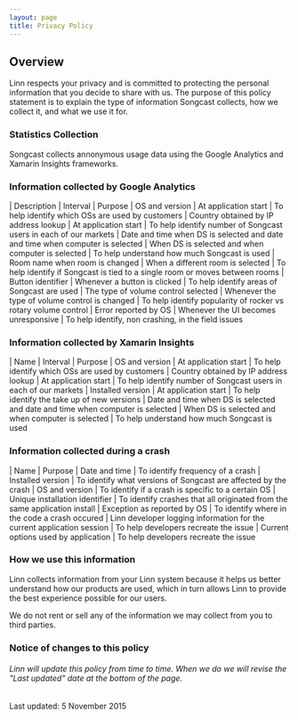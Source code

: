 ```yaml
---
layout: page
title: Privacy Policy
---
```


## Overview

Linn respects your privacy and is committed to protecting the personal information that you decide to share with us. The purpose of this policy statement is to explain the type of information Songcast collects, how we collect it, and what we use it for.

### Statistics Collection

Songcast collects annonymous usage data using the Google Analytics and Xamarin Insights frameworks. 

### Information collected by Google Analytics

| Description | Interval | Purpose
| OS and version | At application start | To help identify which OSs are used by customers
| Country obtained by IP address lookup | At application start | To help identify number of Songcast users in each of our markets
| Date and time when DS is selected and date and time when computer is selected | When DS is selected and when computer is selected | To help understand how much Songcast is used
| Room name when room is changed | When a different room is selected | To help identify if Songcast is tied to a single room or moves between rooms
| Button identifier | Whenever a button is clicked | To help identify areas of Songcast are used
| The type of volume control selected | Whenever the type of volume control is changed | To help identify popularity of rocker vs rotary volume control
| Error reported by OS | Whenever the UI becomes unresponsive | To help identify, non crashing, in the field issues

### Information collected by Xamarin Insights

| Name | Interval | Purpose
| OS and version | At application start | To help identify which OSs are used by customers
| Country obtained by IP address lookup | At application start | To help identify number of Songcast users in each of our markets
| Installed version | At application start | To help identify the take up of new versions
| Date and time when DS is selected and date and time when computer is selected |  When DS is selected and when computer is selected | To help understand how much Songcast is used

### Information collected during a crash

| Name | Purpose
| Date and time | To identify frequency of a crash
| Installed version | To identify what versions of Songcast are affected by the crash
| OS and version | To identify if a crash is specific to a certain OS
| Unique installation identifier | To identify crashes that all originated from the same application install
| Exception as reported by OS | To identify where in the code a crash occured
| Linn developer logging information for the current application session | To help developers recreate the issue
| Current options used by application | To help developers recreate the issue

### How we use this information 

Linn collects information from your Linn system because it helps us better understand how our products are used, which in turn allows Linn to provide the best experience possible for our users.

We do not rent or sell any of the information we may collect from you to third parties.

### Notice of changes to this policy

###### Linn will update this policy from time to time. When we do we will revise the "Last updated" date at the bottom of the page.

Last updated: 5 November 2015
